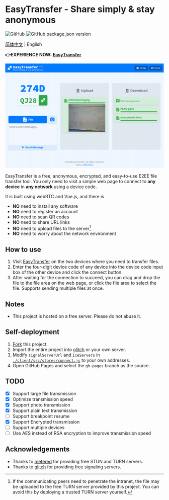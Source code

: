 # EasyTransfer - Share simply & stay anonymous

![GitHub](https://img.shields.io/github/license/WCY-dt/EasyTransfer) ![GitHub package.json version](https://img.shields.io/github/package-json/v/WCY-dt/EasyTransfer?filename=client%2Fpackage.json)

[简体中文](README-ZH_cn.md) | English

**👉EXPERIENCE NOW: [EasyTransfer](https://file.ch3nyang.top/)**

![Sample](./example.png)

EasyTransfer is a free, anonymous, encrypted, and easy-to-use E2EE file transfer tool. You only need to visit a simple web page to connect to **any device** in **any network** using a device code.

It is built using webRTC and Vue.js, and there is

- **NO** need to install any software
- **NO** need to register an account
- **NO** need to scan QR codes
- **NO** need to share URL links
- **NO** need to upload files to the server[^1]
- **NO** need to worry about the network environment

## How to use

1. Visit [EasyTransfer](https://file.ch3nyang.top/) on the two devices where you need to transfer files.
2. Enter the four-digit device code of any device into the device code input box of the other device and click the connect button.
3. After waiting for the connection to succeed, you can drag and drop the file to the file area on the web page, or click the file area to select the file. Supports sending multiple files at once.

## Notes

- This project is hosted on a free server. Please do not abuse it.

## Self-deployment

1. [Fork](https://github.com/WCY-dt/EasyTransfer/fork) this project.
2. Import the entire project into [glitch](https://glitch.com/) or your own server.
3. Modify `signalServerUrl` and `iceServers` in [`./client/src/stores/connect.js`](https://github.com/WCY-dt/EasyTransfer/blob/main/client/src/stores/connect.js) to your own addresses.
4. Open GitHub Pages and select the `gh-pages` branch as the source.

## TODO

- [x] Support large file transmission
- [x] Optimize transmission speed
- [x] Support photo transmission
- [x] Support plain text transmission
- [ ] Support breakpoint resume
- [x] Support Encrypted transmission
- [ ] Support multiple devices
- [ ] Use AES instead of RSA encryption to improve transmission speed

## Acknowledgements

- Thanks to [metered](https://www.metered.ca/) for providing free STUN and TURN servers.
- Thanks to [glitch](https://glitch.com/) for providing free signaling servers.

[^1]: If the communicating peers need to penetrate the intranet, the file may be uploaded to the free TURN server provided by this project. You can avoid this by deploying a trusted TURN server yourself.
